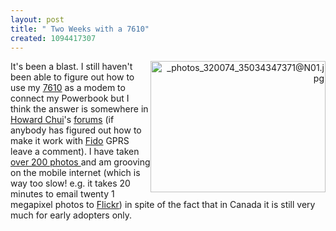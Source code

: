 ```yaml
---
layout: post
title: " Two Weeks with a 7610"
created: 1094417307
---
```

<p style="text-align:right;">
<a href="http://www.rolandtanglao.com/images/_photos_320074_35034347371@N01.jpg"><img src="http://www.rolandtanglao.com/images/_photos_320074_35034347371@N01-tm.jpg" align="right" height="210" width="280" border="0" hspace="0" vspace="0" alt="_photos_320074_35034347371@N01.jpg" title="_photos_320074_35034347371@N01.jpg" /></a>
</p><p>
It's been a blast. I still haven't been able to figure out how to use my <a href="http://www.nokia.com/nokia/0,,54665,00.html">7610</a> as a modem to connect my Powerbook but I think the answer is somewhere in <a href="http://www.howardchui.com/">Howard Chui</a>'s <a href="http://www.howardforums.com/">forums</a> (if anybody has figured out how to make it work with <a href="http://www.fido.ca/">Fido</a> GPRS leave a comment). I have taken <a href="http://www.flickr.com/photos/roland/tags/7610/">over 200 photos </a>and am grooving on the mobile internet (which is way too slow! e.g. it takes 20 minutes to email twenty 1 megapixel photos to <a href="http://www.flickr.com/">Flickr</a>) in spite of the fact that in Canada it is still very much for early adopters only.
</p>

